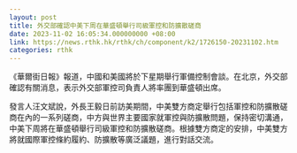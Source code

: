 ```yaml
---
layout: post
title: 外交部確認中美下周在華盛頓舉行司級軍控和防擴散磋商
date: 2023-11-02 16:05:34.000000000 +08:00
link: https://news.rthk.hk/rthk/ch/component/k2/1726150-20231102.htm
categories: rthk
---
```


《華爾街日報》報道，中國和美國將於下星期舉行軍備控制會談。在北京，外交部確認有關消息，表示外交部軍控司負責人將率團到華盛頓出席。

發言人汪文斌說，外長王毅日前訪美期間，中美雙方商定舉行包括軍控和防擴散磋商在內的一系列磋商，中方與世界主要國家就軍控與防擴散問題，保持密切溝通，中美下周將在華盛頓舉行司級軍控和防擴散磋商。根據雙方商定的安排，中美雙方將就國際軍控條約履約、防擴散等廣泛議題，進行對話交流。
